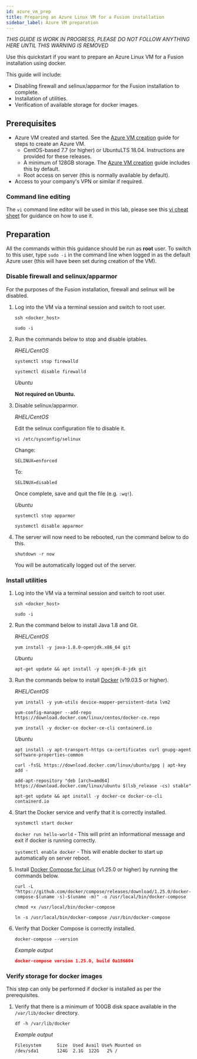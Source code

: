 ```yaml
---
id: azure_vm_prep
title: Preparing an Azure Linux VM for a Fusion installation
sidebar_label: Azure VM preparation
---
```


_THIS GUIDE IS WORK IN PROGRESS, PLEASE DO NOT FOLLOW ANYTHING HERE UNTIL THIS WARNING IS REMOVED_

Use this quickstart if you want to prepare an Azure Linux VM for a Fusion installation using docker.

This guide will include:

* Disabling firewall and selinux/apparmor for the Fusion installation to complete.
* Installation of utilities.
* Verification of available storage for docker images.

## Prerequisites

[//]: <Issues with running out of disk space because of docker images filling up the root partition (see DAP-134). As such, we suggest adding a data disk for storage.>

* Azure VM created and started. See the [Azure VM creation](https://wandisco.github.io/wandisco-documentation/docs/quickstarts/preparation/azure_vm_creation) guide for steps to create an Azure VM.
  * CentOS-based 7.7 (or higher) or UbuntuLTS 18.04. Instructions are provided for these releases.
  * A minimum of 128GB storage. The [Azure VM creation](https://wandisco.github.io/wandisco-documentation/docs/quickstarts/preparation/azure_vm_creation) guide includes this by default.
  * Root access on server (this is normally available by default).
* Access to your company's VPN or similar if required.

###  Command line editing

The `vi` command line editor will be used in this lab, please see this [vi cheat sheet](https://ryanstutorials.net/linuxtutorial/cheatsheetvi.php) for guidance on how to use it.

## Preparation

All the commands within this guidance should be run as **root** user. To switch to this user, type `sudo -i` in the command line when logged in as the default Azure user (this will have been set during creation of the VM).

### Disable firewall and selinux/apparmor

For the purposes of the Fusion installation, firewall and selinux will be disabled.

1. Log into the VM via a terminal session and switch to root user.

   `ssh <docker_host>`

   `sudo -i`

2. Run the commands below to stop and disable iptables.

   _RHEL/CentOS_

   `systemctl stop firewalld`

   `systemctl disable firewalld`

   _Ubuntu_

   **Not required on Ubuntu.**

3. Disable selinux/apparmor.

   _RHEL/CentOS_

   Edit the selinux configuration file to disable it.

   `vi /etc/sysconfig/selinux`

   Change:

   `SELINUX=enforced`

   To:

   `SELINUX=disabled`

   Once complete, save and quit the file (e.g. `:wq!`).

   _Ubuntu_

   `systemctl stop apparmor`

   `systemctl disable apparmor`

4. The server will now need to be rebooted, run the command below to do this.

   `shutdown -r now`

   You will be automatically logged out of the server.

### Install utilities

1. Log into the VM via a terminal session and switch to root user.

   `ssh <docker_host>`

   `sudo -i`

[//]: <JDK dependency for the 'wandocker.run' script>

2. Run the command below to install Java 1.8 and Git.

   _RHEL/CentOS_

   `yum install -y java-1.8.0-openjdk.x86_64 git`

   _Ubuntu_

   `apt-get update && apt install -y openjdk-8-jdk git`

3. Run the commands below to install [Docker](https://docs.docker.com/install/) (v19.03.5 or higher).

   _RHEL/CentOS_

   `yum install -y yum-utils device-mapper-persistent-data lvm2`

   `yum-config-manager --add-repo https://download.docker.com/linux/centos/docker-ce.repo`

   `yum install -y docker-ce docker-ce-cli containerd.io`

   _Ubuntu_

   `apt install -y apt-transport-https ca-certificates curl gnupg-agent software-properties-common`

   `curl -fsSL https://download.docker.com/linux/ubuntu/gpg | apt-key add -`

   `add-apt-repository "deb [arch=amd64] https://download.docker.com/linux/ubuntu $(lsb_release -cs) stable"`

   `apt-get update && apt install -y docker-ce docker-ce-cli containerd.io`

4. Start the Docker service and verify that it is correctly installed.

   `systemctl start docker`

   `docker run hello-world` - This will print an informational message and exit if docker is running correctly.

   `systemctl enable docker` - This will enable docker to start up automatically on server reboot.

5. Install [Docker Compose for Linux](https://docs.docker.com/compose/install/#install-compose) (v1.25.0 or higher) by running the commands below.

   `curl -L "https://github.com/docker/compose/releases/download/1.25.0/docker-compose-$(uname -s)-$(uname -m)" -o /usr/local/bin/docker-compose`

   `chmod +x /usr/local/bin/docker-compose`

   `ln -s /usr/local/bin/docker-compose /usr/bin/docker-compose`

6. Verify that Docker Compose is correctly installed.

   `docker-compose --version`

   _Example output_
   ```json
   docker-compose version 1.25.0, build 0a186604
   ```

### Verify storage for docker images

This step can only be performed if docker is installed as per the prerequisites.

1. Verify that there is a minimum of 100GB disk space available in the `/var/lib/docker` directory.

   `df -h /var/lib/docker`

   _Example output_

   ```bash
   Filesystem      Size  Used Avail Use% Mounted on
   /dev/sda1       124G  2.1G  122G   2% /
   ```
